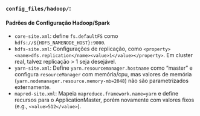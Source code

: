 ### **`config_files/hadoop/`:**

#### **Padrões de Configuração Hadoop/Spark**

  * `core-site.xml`: define `fs.defaultFS` como `hdfs://${HDFS_NAMENODE_HOST}:9000`.
  * `hdfs-site.xml`: Configurações de replicação, como `<property><name>dfs.replication</name><value>1</value></property>`. Em cluster real, talvez replicação > 1 seja desejável.
  * `yarn-site.xml`: Define `yarn.resourcemanager.hostname` como “master” e configura `resourceManager` com memória/cpu, mas valores de memória (`yarn.nodemanager.resource.memory-mb=2048`) não são parametrizados externamente.
  * `mapred-site.xml`: Mapeia `mapreduce.framework.name=yarn` e define recursos para o ApplicationMaster, porém novamente com valores fixos (e.g., `<value>512</value>`).


